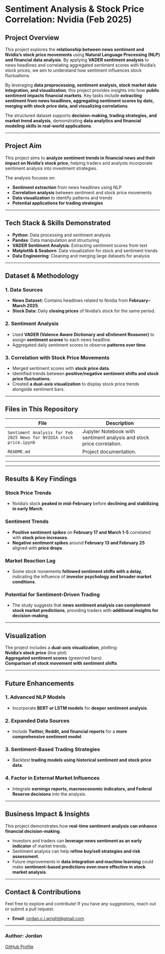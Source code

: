 # **Sentiment Analysis & Stock Price Correlation: Nvidia (Feb 2025)**  

## **Project Overview**  
This project explores the **relationship between news sentiment and Nvidia’s stock price movements** using **Natural Language Processing (NLP) and financial data analysis**. By applying **VADER sentiment analysis** to news headlines and correlating aggregated sentiment scores with Nvidia’s stock prices, we aim to understand how sentiment influences stock fluctuations.  

By leveraging **data preprocessing, sentiment analysis, stock market data integration, and visualization**, this project provides insights into how **public sentiment impacts financial markets**. Key tasks include **extracting sentiment from news headlines, aggregating sentiment scores by date, merging with stock price data, and visualizing correlations**.  

The structured dataset supports **decision-making, trading strategies, and market trend analysis**, demonstrating **data analytics and financial modeling skills in real-world applications**.  

---

## **Project Aim**  
This project aims to **analyze sentiment trends in financial news and their impact on Nvidia’s stock price**, helping traders and analysts incorporate sentiment analysis into investment strategies.  

The analysis focuses on:  
- **Sentiment extraction** from news headlines using NLP  
- **Correlation analysis** between sentiment and stock price movements  
- **Data visualization** to identify patterns and trends  
- **Potential applications for trading strategies**  

---

## **Tech Stack & Skills Demonstrated**  
- **Python**: Data processing and sentiment analysis  
- **Pandas**: Data manipulation and structuring  
- **VADER Sentiment Analysis**: Extracting sentiment scores from text  
- **Matplotlib & Seaborn**: Data visualization for stock and sentiment trends  
- **Data Engineering**: Cleaning and merging large datasets for analysis  

---

## **Dataset & Methodology**  

### **1. Data Sources**  
- **News Dataset:** Contains headlines related to Nvidia from **February–March 2025**.  
- **Stock Data:** Daily **closing prices** of Nvidia’s stock for the same period.  

### **2. Sentiment Analysis**  
- Used **VADER (Valence Aware Dictionary and sEntiment Reasoner)** to assign **sentiment scores** to each news headline.  
- Aggregated daily sentiment scores to observe **patterns over time**.  

### **3. Correlation with Stock Price Movements**  
- Merged sentiment scores with **stock price data**.  
- Identified trends between **positive/negative sentiment shifts and stock price fluctuations**.  
- Created **a dual-axis visualization** to display stock price trends alongside sentiment bars.  

---

## **Files in This Repository**  

| File                                                   | Description |
|--------------------------------------------------------|------------|
| `Sentiment Analysis for Feb 2025 News for NVIDIA stock price.ipynb` | Jupyter Notebook with sentiment analysis and stock price correlation. |
| `README.md`                                           | Project documentation. |

---


---

## **Results & Key Findings**  

### **Stock Price Trends**  
- Nvidia’s stock **peaked in mid-February** before **declining and stabilizing in early March**.  

### **Sentiment Trends**  
- **Positive sentiment spikes** on **February 17 and March 1-5** correlated with **stock price increases**.  
- **Negative sentiment spikes** around **February 13 and February 25** aligned with **price drops**.  

### **Market Reaction Lag**  
- Some stock movements **followed sentiment shifts with a delay**, indicating the influence of **investor psychology and broader market conditions**.  

### **Potential for Sentiment-Driven Trading**  
- The study suggests that **news sentiment analysis can complement stock market predictions**, providing traders with **additional insights for decision-making**.  

---

## **Visualization**  
The project includes a **dual-axis visualization**, plotting:  
**Nvidia’s stock price** (line plot)  
**Aggregated sentiment scores** (green/red bars)  
**Comparison of stock movement with sentiment shifts**  

---

## **Future Enhancements**  

### **1. Advanced NLP Models**  
- Incorporate **BERT or LSTM models** for **deeper sentiment analysis**.  

### **2. Expanded Data Sources**  
- Include **Twitter, Reddit, and financial reports** for a **more comprehensive sentiment model**.  

### **3. Sentiment-Based Trading Strategies**  
- Backtest **trading models using historical sentiment and stock price data**.  

### **4. Factor in External Market Influences**  
- Integrate **earnings reports, macroeconomic indicators, and Federal Reserve decisions** into the analysis.  

---

## **Business Impact & Insights**  
This project demonstrates how **real-time sentiment analysis can enhance financial decision-making**.  
- Investors and traders can **leverage news sentiment as an early indicator** of market trends.  
- Sentiment analysis can help **refine buy/sell strategies and risk assessment**.  
- Future improvements in **data integration and machine learning** could make **sentiment-based predictions even more effective in stock market analysis**.  

---

## Contact & Contributions  

Feel free to explore and contribute! If you have any suggestions, reach out or submit a pull request.  

- **Email**: [jordan.c.l.wright@gmail.com](mailto:jordan.c.l.wright@gmail.com)  

---

### **Author:** Jordan  
[GitHub Profile](https://github.com/JordanConallLuthaisWright)  




